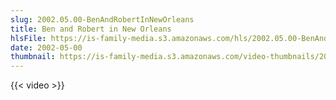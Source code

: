 ```yaml
---
slug: 2002.05.00-BenAndRobertInNewOrleans
title: Ben and Robert in New Orleans
hlsFile: https://is-family-media.s3.amazonaws.com/hls/2002.05.00-BenAndRobertInNewOrleans/2002.05.00-BenAndRobertInNewOrleans.m3u8
date: 2002-05-00
thumbnail: https://is-family-media.s3.amazonaws.com/video-thumbnails/2002.05.00-BenAndRobertInNewOrleans.png
---
```

{{< video >}}
